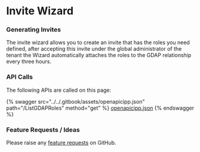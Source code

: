 # Invite Wizard

### Generating Invites

The invite wizard allows you to create an invite that has the roles you need defined, after accepting this invite under the global administrator of the tenant the Wizard automatically attaches the roles to the GDAP relationship every three hours.

### API Calls

The following APIs are called on this page:

{% swagger src="../../.gitbook/assets/openapicipp.json" path="/ListGDAPRoles" method="get" %}
[openapicipp.json](../../.gitbook/assets/openapicipp.json)
{% endswagger %}

### Feature Requests / Ideas

Please raise any [feature requests](https://github.com/KelvinTegelaar/CIPP/issues/new?assignees=&labels=enhancement%2Cno-priority&projects=&template=feature.yml&title=%5BFeature+Request%5D%3A+) on GitHub.
